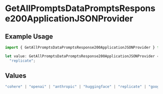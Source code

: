 # GetAllPromptsDataPromptsResponse200ApplicationJSONProvider

## Example Usage

```typescript
import { GetAllPromptsDataPromptsResponse200ApplicationJSONProvider } from "@orq-ai/node/models/operations";

let value: GetAllPromptsDataPromptsResponse200ApplicationJSONProvider =
  "replicate";
```

## Values

```typescript
"cohere" | "openai" | "anthropic" | "huggingface" | "replicate" | "google" | "google-ai" | "azure" | "aws" | "anyscale" | "perplexity" | "groq" | "fal" | "leonardoai" | "nvidia" | "jina" | "togetherai" | "elevenlabs"
```